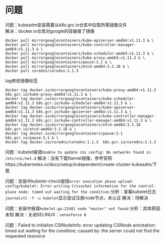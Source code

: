 # 问题

问题：kubeadm安装需要从k8s.grc.io仓库中拉取所需镜像文件<br>
解决：docker.io仓库对google的容器做了镜像
```
docker pull mirrorgooglecontainers/kube-apiserver-amd64:v1.11.3 & \
docker pull mirrorgooglecontainers/kube-controller-manager-amd64:v1.11.3 & \
docker pull mirrorgooglecontainers/kube-scheduler-amd64:v1.11.3 & \
docker pull mirrorgooglecontainers/kube-proxy-amd64:v1.11.3 & \
docker pull mirrorgooglecontainers/pause:3.1 & \
docker pull mirrorgooglecontainers/etcd-amd64:3.2.18 & \
docker pull coredns/coredns:1.1.3 
```
tag修改镜像标签
```
docker tag docker.io/mirrorgooglecontainers/kube-proxy-amd64:v1.11.3 k8s.gcr.io/kube-proxy-amd64:v1.11.3 & \
docker tag docker.io/mirrorgooglecontainers/kube-scheduler-amd64:v1.11.3 k8s.gcr.io/kube-scheduler-amd64:v1.11.3 & \
docker tag docker.io/mirrorgooglecontainers/kube-apiserver-amd64:v1.11.3 k8s.gcr.io/kube-apiserver-amd64:v1.11.3 & \
docker tag docker.io/mirrorgooglecontainers/kube-controller-manager-amd64:v1.11.3 k8s.gcr.io/kube-controller-manager-amd64:v1.11.3 & \
docker tag docker.io/mirrorgooglecontainers/etcd-amd64:3.2.18  k8s.gcr.io/etcd-amd64:3.2.18 & \
docker tag docker.io/mirrorgooglecontainers/pause:3.1  k8s.gcr.io/pause:3.1 & \
docker tag docker.io/coredns/coredns:1.1.3  k8s.gcr.io/coredns:1.1.3
``````

问题：kubelet报错`Unable to update cni config: No networks found in /etc/cni/net.d`
解决：没有下载flannel镜像，参考官网https://kubernetes.io/docs/setup/independent/create-cluster-kubeadm/下载

问题：安装中kubelet-check报错`error execution phase upload-config/kubelet: Error writing Crisocket information for the control-plane node: timed out waiting for the condition`
分析：查看kubelet日志`journalctl -f -u kubelet`显示尝试注册node节点，未认证
解决：待解决

问题：安装中报错`kubelet.go:2248] node "master" not found`
分析：具体原因未知
解决：关闭SELINUX：`setenforce 0`


问题：Failed to initialize CSINodeInfo: error updating CSINode annotation: timed out waiting for the condition; caused by: the server could not find the requested resource
